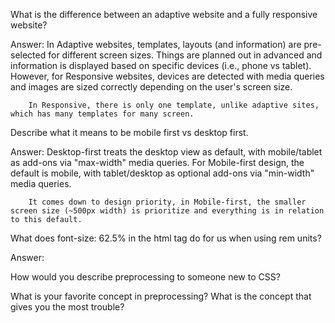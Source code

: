 What is the difference between an adaptive website and a fully responsive website?

Answer: In Adaptive websites, templates, layouts (and information) are pre-selected for different screen sizes. 
        Things are planned out in advanced and information is displayed based on specific devices (i.e., phone vs tablet). However, for Responsive websites, devices are detected with media queries and images are sized 
        correctly depending on the user's screen size. 
        
        In Responsive, there is only one template, unlike adaptive sites, which has many templates for many screen. 

Describe what it means to be mobile first vs desktop first.

Answer: Desktop-first treats the desktop view as default, with mobile/tablet as add-ons via "max-width" media queries. 
        For Mobile-first design, the default is mobile, with tablet/desktop as optional add-ons via "min-width" media queries. 

        It comes down to design priority, in Mobile-first, the smaller screen size (~500px width) is prioritize and everything is in relation to this default.


What does font-size: 62.5% in the html tag do for us when using rem units?

Answer:

How would you describe preprocessing to someone new to CSS?

What is your favorite concept in preprocessing? What is the concept that gives you the most trouble?